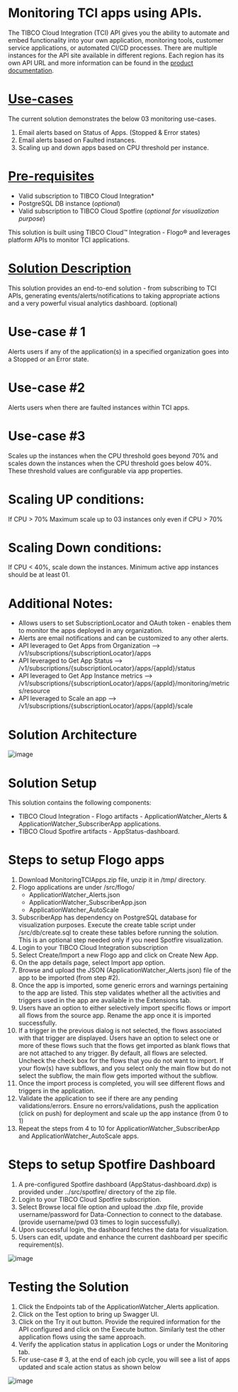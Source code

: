 # Monitoring TCI apps using APIs.

The TIBCO Cloud Integration (TCI) API gives you the ability to automate and embed functionality into your own application, monitoring tools, 
customer service applications, or automated CI/CD processes. There are multiple instances for the API site available in different regions. 
Each region has its own API URL and more information can be found in the [product documentation](https://integration.cloud.tibco.com/docs/#Subsystems/tci-api/home.html?TocPath=TIBCO%2520Cloud%25E2%2584%25A2%2520Integration%2520API%257C_____0). 

# <span style="text-decoration:underline;">Use-cases</span> 

The current solution demonstrates the below 03 monitoring use-cases.

1. Email alerts based on Status of Apps. (Stopped & Error states)
2. Email alerts based on Faulted instances. 
3. Scaling up and down apps based on CPU threshold per instance. 

# <span style="text-decoration:underline;">Pre-requisites </span> 

* Valid subscription to TIBCO Cloud Integration*
* PostgreSQL DB instance (_optional_)
* Valid subscription to TIBCO Cloud Spotfire (_optional for visualization purpose_)

This solution is built using TIBCO Cloud™ Integration - Flogo® and leverages platform APIs to monitor TCI applications.

# <span style="text-decoration:underline;">Solution Description</span>

This solution provides an end-to-end solution - from subscribing to TCI APIs, generating events/alerts/notifications to taking appropriate actions and 
a very powerful visual analytics dashboard. (optional) 

# Use-case # 1
Alerts users if any of the application(s) in a specified organization goes into a Stopped or an Error state. 

# Use-case #2 
Alerts users when there are faulted instances within TCI apps. 

# Use-case #3 
Scales up the instances when the CPU threshold goes beyond 70% and scales down the instances when the CPU threshold goes below 40%. 
These threshold values are configurable via app properties. 

# Scaling UP conditions:
If CPU > 70% 
Maximum scale up to 03 instances only even if CPU > 70%

# Scaling Down conditions:
If CPU < 40%, scale down the instances. 
Minimum active app instances should be at least 01.

# Additional Notes: 

- Allows users to set SubscriptionLocator and OAuth token - enables them to monitor the apps deployed in any organization. 
- Alerts are email notifications and can be customized to any other alerts. 
- API leveraged to Get Apps from Organization --> /v1/subscriptions/{subscriptionLocator}/apps
- API leveraged to Get App Status --> /v1/subscriptions/{subscriptionLocator}/apps/{appId}/status
- API leveraged to Get App Instance metrics --> /v1/subscriptions/{subscriptionLocator}/apps/{appId}/monitoring/metrics/resource
- API leveraged to Scale an app --> /v1/subscriptions/{subscriptionLocator}/apps/{appId}/scale

# Solution Architecture

![image](https://user-images.githubusercontent.com/17696107/128907813-76904195-8f2f-456f-ba23-2d0434ae1724.png)

# Solution Setup
This solution contains the following components:

- TIBCO Cloud Integration - Flogo artifacts - ApplicationWatcher_Alerts & ApplicationWatcher_SubscriberApp applications. 
- TIBCO Cloud Spotfire artifacts - AppStatus-dashboard. 

# Steps to setup Flogo apps

1. Download MonitoringTCIApps.zip file, unzip it in /tmp/ directory. 
2. Flogo applications are under /src/flogo/ 
    * ApplicationWatcher_Alerts.json
    * ApplicationWatcher_SubscriberApp.json
    * ApplicationWatcher_AutoScale
3. SubscriberApp has dependency on PostgreSQL database for visualization purposes. Execute the create table script under /src/db/create.sql to create these tables before running the solution. This is an optional step needed only if you need Spotfire visualization. 
4. Login to your TIBCO Cloud Integration subscription 
5. Select Create/Import a new Flogo app and click on Create New App.
6. On the app details page, select Import app option.
7. Browse and upload the JSON (ApplicationWatcher_Alerts.json) file of the app to be imported (from step #2). 
8. Once the app is imported, some generic errors and warnings pertaining to the app are listed. This step validates whether all the activities and triggers used in the app are available in the Extensions tab.
9. Users have an option to either selectively import specific flows or import all flows from the source app. Rename the app once it is imported successfully.
10. If a trigger in the previous dialog is not selected, the flows associated with that trigger are displayed. Users have an option to select one or more of these flows such that the flows get imported as blank flows that are not attached to any trigger. By default, all flows are selected. Uncheck the check box for the flows that you do not want to import. If your flow(s) have subflows, and you select only the main flow but do not select the subflow, the main flow gets imported without the subflow.
11. Once the import process is completed, you will see different flows and triggers in the application. 
12. Validate the application to see if there are any pending validations/errors. Ensure no errors/validations, push the application (click on push) for deployment and scale up the app instance (from 0 to 1)
13. Repeat the steps from 4 to 10 for ApplicationWatcher_SubscriberApp and ApplicationWatcher_AutoScale apps. 

# Steps to setup Spotfire Dashboard

1. A pre-configured Spotfire dashboard (AppStatus-dashboard.dxp) is provided under ../src/spotfire/ directory of the zip file. 
2. Login to your TIBCO Cloud Spotfire subscription. 
3. Select Browse local file option and upload the .dxp file, provide username/password for Data-Connection to connect to the database. (provide username/pwd 03 times to login successfully). 
4. Upon successful login, the dashboard fetches the data for visualization.
5. Users can edit, update and enhance the current dashboard per specific requirement(s).

![image](https://user-images.githubusercontent.com/17696107/128910889-9f854834-4445-466c-9dea-14bcdfb97f23.png)

# Testing the Solution

1. Click the Endpoints tab of the ApplicationWatcher_Alerts application.
2. Click on the Test option to bring up Swagger UI.
3. Click on the Try it out button. Provide the required information for the API configured and click on the Execute button. Similarly test the other application flows using the same approach. 
4. Verify the application status in application Logs or under the Monitoring tab.
5. For use-case # 3, at the end of each job cycle, you will see a list of apps updated and scale action status as shown below

![image](https://user-images.githubusercontent.com/17696107/128909989-100d2ff6-ae7e-4ee5-8359-9055faf3574a.png)

